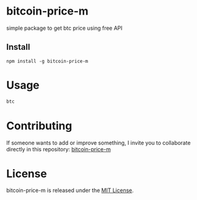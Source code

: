 # bitcoin-price-m

simple package to get btc price using free API

## Install

```npm
npm install -g bitcoin-price-m
```

# Usage

```bash
btc
```

# Contributing
If someone wants to add or improve something, I invite you to collaborate directly in this repository: [bitcoin-price-m](https://github.com/maudeaquino/get-bitcoin-price)

# License
bitcoin-price-m is released under the [MIT License](https://opensource.org/licenses/MIT).
